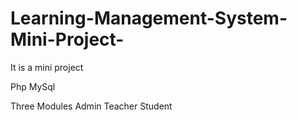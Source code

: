 # Learning-Management-System-Mini-Project-

It is a mini project

Php MySql 

Three Modules
  Admin
  Teacher
  Student
